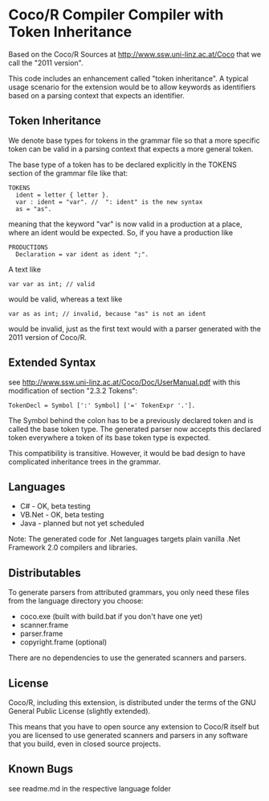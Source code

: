 # Coco/R Compiler Compiler with Token Inheritance

Based on the Coco/R Sources at
http://www.ssw.uni-linz.ac.at/Coco
that we call the "2011 version".

This code includes an enhancement called "token inheritance".
A typical usage scenario for the extension
would be to allow keywords as identifiers 
based on a parsing context that expects an identifier.


## Token Inheritance

We denote base types for tokens in the grammar file so that
a more specific token can be valid in a parsing
context that expects a more general token.

The base type of a token has to be declared explicitly
in the TOKENS section of the grammar file like that:

    TOKENS
      ident = letter { letter }.
      var : ident = "var". //  ": ident" is the new syntax 
      as = "as".

meaning that the keyword "var" is now valid in a 
production at a place, where an ident would be expected.
So, if you have a production like

    PRODUCTIONS
      Declaration = var ident as ident ";".

A text like

    var var as int; // valid

would be valid, whereas a text like

    var as as int; // invalid, because "as" is not an ident

would be invalid, just as the first text would 
with a parser generated with the 2011 version of Coco/R.


## Extended Syntax

see http://www.ssw.uni-linz.ac.at/Coco/Doc/UserManual.pdf 
with this modification of section "2.3.2 Tokens":

    TokenDecl = Symbol [':' Symbol] ['=' TokenExpr '.']. 

The Symbol behind the colon has to be a previously declared
token and is called the base token type. The generated parser
now accepts this declared token everywhere a token of its
base token type is expected. 

This compatibility is transitive.
However, it would be bad design to have complicated
inheritance trees in the grammar.


## Languages

* C# - OK, beta testing
* VB.Net - OK, beta testing
* Java - planned but not yet scheduled

Note: The generated code for .Net languages targets
plain vanilla .Net Framework 2.0 compilers and libraries. 

## Distributables

To generate parsers from attributed grammars, you only need
these files from the language directory you choose:

* coco.exe (built with build.bat if you don't have one yet)
* scanner.frame
* parser.frame
* copyright.frame (optional)

There are no dependencies to use the generated scanners and parsers.


## License

Coco/R, including this extension, is distributed under the terms
of the GNU General Public License (slightly extended).

This means that you have to open source any extension to
Coco/R itself but you are licensed to use generated
scanners and parsers in any software that you build, 
even in closed source projects.


## Known Bugs

see readme.md in the respective language folder
